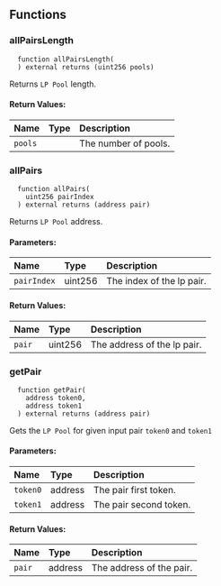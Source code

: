 


## Functions
### allPairsLength
```solidity
  function allPairsLength(
  ) external returns (uint256 pools)
```
Returns `LP Pool` length.



#### Return Values:
| Name                           | Type          | Description                                                                  |
| :----------------------------- | :------------ | :--------------------------------------------------------------------------- |
|`pools`|  | The number of pools.
### allPairs
```solidity
  function allPairs(
    uint256 pairIndex
  ) external returns (address pair)
```
Returns `LP Pool` address.


#### Parameters:
| Name | Type | Description                                                          |
| :--- | :--- | :------------------------------------------------------------------- |
|`pairIndex` | uint256 | The index of the lp pair.

#### Return Values:
| Name                           | Type          | Description                                                                  |
| :----------------------------- | :------------ | :--------------------------------------------------------------------------- |
|`pair`| uint256 | The address of the lp pair.
### getPair
```solidity
  function getPair(
    address token0,
    address token1
  ) external returns (address pair)
```
Gets the `LP Pool` for given input pair `token0` and `token1`


#### Parameters:
| Name | Type | Description                                                          |
| :--- | :--- | :------------------------------------------------------------------- |
|`token0` | address | The pair first token.
|`token1` | address | The pair second token.

#### Return Values:
| Name                           | Type          | Description                                                                  |
| :----------------------------- | :------------ | :--------------------------------------------------------------------------- |
|`pair`| address | The address of the pair.
